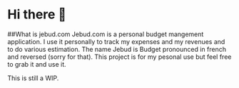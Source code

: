 # Hi there 👋


##What is jebud.com
Jebud.com is a personal budget mangement application. I use it personally to track my expenses and my revenues and to do various estimation. The name Jebud is Budget pronounced in french and reversed (sorry for that). This project is for my pesonal use but feel free to grab it and use it.

This is still a WIP.
